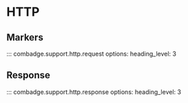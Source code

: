 # HTTP

## Markers

::: combadge.support.http.request
    options:
      heading_level: 3

## Response

::: combadge.support.http.response
    options:
      heading_level: 3
